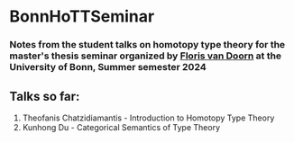 # BonnHoTTSeminar

### Notes from the student talks on homotopy type theory for the master's thesis seminar organized by [Floris van Doorn](https://florisvandoorn.com/) at the University of Bonn, Summer semester 2024

## Talks so far:
1. Theofanis Chatzidiamantis - Introduction to Homotopy Type Theory
2. Kunhong Du - Categorical Semantics of Type Theory 
